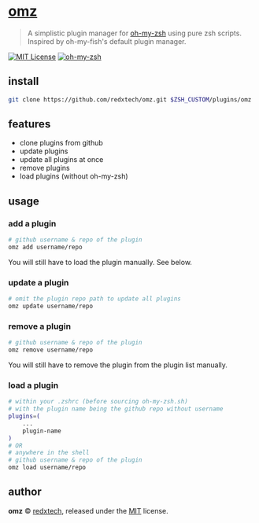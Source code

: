 # [omz][repo-link]
> A simplistic plugin manager for [oh-my-zsh][omz-link] using pure zsh scripts.
> Inspired by oh-my-fish's default plugin manager.

[![MIT License](https://img.shields.io/github/license/redxtech/omz)](/LICENSE)
[![oh-my-zsh](https://img.shields.io/github/stars/robbyrussell/oh-my-zsh?label=oh-my-zsh)][omz-link]

## install

```zsh
git clone https://github.com/redxtech/omz.git $ZSH_CUSTOM/plugins/omz
```

## features

* clone plugins from github
* update plugins
* update all plugins at once
* remove plugins
* load plugins (without oh-my-zsh)

## usage

### add a plugin
```zsh
# github username & repo of the plugin
omz add username/repo
```

You will still have to load the plugin manually. See below.

### update a plugin
```zsh
# omit the plugin repo path to update all plugins
omz update username/repo
```

### remove a plugin
```zsh
# github username & repo of the plugin
omz remove username/repo
```

You will still have to remove the plugin from the plugin list manually.

### load a plugin
```zsh
# within your .zshrc (before sourcing oh-my-zsh.sh)
# with the plugin name being the github repo without username
plugins=(
    ...
    plugin-name
)
# OR
# anywhere in the shell
# github username & repo of the plugin
omz load username/repo
```

## author

**omz** © [redxtech][author], released under the [MIT][mit] license.

[mit]:              https://opensource.org/licenses/MIT
[author]:           https://github.com/redxtech
[omz-link]:         https://github.com/robbyrussell/oh-my-zsh
[repo-link]:        https://github.com/redxtech/omz

